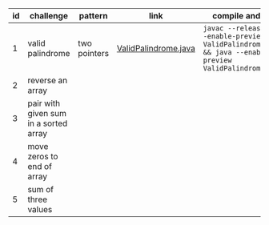 | id | challenge | pattern | link | compile and run |
|----|-----------|---------|------| --------------- |
| 1  | valid palindrome | two pointers | [ValidPalindrome.java](ValidPalindrome.java) | `javac --release 22 --enable-preview ValidPalindrome.java && java --enable-preview ValidPalindrome` |
| 2  | reverse an array | | | |
| 3  | pair with given sum in a sorted array | | | |
| 4  | move zeros to end of array | | | |
| 5  | sum of three values | | | |